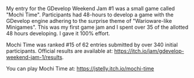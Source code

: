 My entry for the GDevelop Weekend Jam #1 was a small game called "Mochi Time". Participants had 48-hours to develop a game with the GDevelop engine adhering to the surprise theme of "Warioware-like Minigames". This was my first game jam and I spent over 35 of the allotted 48 hours developing. I gave it 100% effort.

Mochi Time was ranked #15 of 62 entries submitted by over 340 initial participants. Official results are available at: https://itch.io/jam/gdevelop-weekend-jam-1/results.

You can play Mochi Time at: https://jstelly.itch.io/mochi-time
